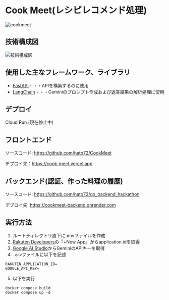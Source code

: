 # Cook Meet(レシピレコメンド処理)
![cookmeet](https://github.com/5skip/recommend-recipes/assets/139259020/0d435066-a6c4-4e08-b1fa-be5ddec7f440)

## 技術構成図
![技術構成図](https://github.com/5skip/recommend-recipes/assets/139259020/d6452c6d-9300-43b5-a53f-2bc9fe80f413)

## 使用した主なフレームワーク、ライブラリ
- [FastAPI](https://fastapi.tiangolo.com/ja/)・・・APIを構築するのに使用
- [LangChain](https://python.langchain.com/v0.1/docs/get_started/introduction/)・・・Geminiのプロンプト作成および返答結果の解析処理に使用

## デプロイ
Cloud Run (現在停止中)

## フロントエンド
ソースコード: https://github.com/hato72/CookMeet

デプロイ先：https://cook-meet.vercel.app

## バックエンド(認証、作った料理の履歴)
ソースコード: https://github.com/hato72/go_backend_hackathon

デプロイ先: https://cookmeet-backend.onrender.com

## 実行方法
1. ルートディレクトリ直下に.envファイルを作成
2. [Rakuten Developers](https://webservice.rakuten.co.jp/)の「+New App」からapplication idを取得
3. [Google AI Studio](https://aistudio.google.com/app/prompts/new_chat?hl=ja)からGeminiのAPIキーを取得
4. `.env`ファイルに以下を記述
```
RAKUTEN_APPLICATION_ID=
GOOGLE_API_KEY=
```
5. 以下を実行
```
docker compose build
docker compose up -d
```





